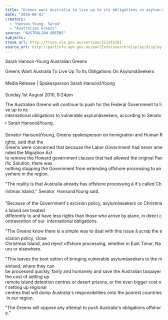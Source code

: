 ```yaml
---
title: "Greens want Australia to live up to its obligations on asylum-seekers."
date: "2010-08-01"
creators:
  - "Hanson-Young, Sarah"
  - "Australian Greens"
source: "AUSTRALIAN GREENS"
subjects:
trove_url: http://trove.nla.gov.au/version/211342281
source_url: http://parlinfo.aph.gov.au/parlInfo/search/display/display.w3p;query=Id%3A%22media/pressrel/D3IX6%22
---
```


 Sarah Hanson-Young   Australian Greens   

 Greens Want Australia To Live Up To Its Obligations On AsylumâSeekers 

 Media Release | Spokesperson Sarah HansonâYoung  

 Sunday 1st August 2010, 8:24pm 

 The Australian Greens will continue to push for the Federal Government to live up to its  international obligations to vulnerable asylumâseekers, according to Senator Sarah HansonâYoung. 

 Senator HansonâYoung, Greens spokesperson on Immigration and Human Rights, said that the  Greens were concerned that because the Labor Government had never amended the Migration Act  to remove the Howard government clauses that had allowed the original Pacific Solution, there was  nothing stopping the Government from extending offshore processing to anywhere in the region. 

 "The reality is that Australia already has offshore processing â it's called Christmas Island,'' Senator  HansonâYoung said. 

 "Because of the Government's excision policy, asylumâseekers on Christmas Island are treated  differently to and have less rights than those who arrive by plane, in direct contravention of our  international obligations. 

 "The Greens know there is a simple way to deal with this issue â scrap the excision policy, close  Christmas Island, and reject offshore processing, whether in East Timor, Nauru or elsewhere. 

 "This leaves the best option of bringing vulnerable asylumâseekers to the mainland, where they can  be processed quickly, fairly and humanely and save the Australian taxpayer the cost of setting up  remote island detention centres or desert prisons, or the even bigger cost of setting up regional  centres that will dump Australia's responsibilities onto the poorest countries in our region. 

 "The Greens will oppose any attempt to push Australia's obligations offshore.'' 

  

